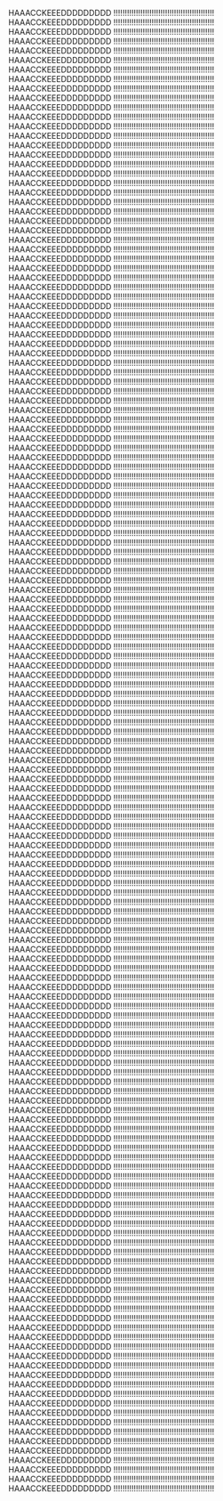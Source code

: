 HAAACCKEEEDDDDDDDDD !!!!!!!!!!!!!!!!!!!!!!!!!!!!!!!!!!!!!!!!!!!!! HAAACCKEEEDDDDDDDDD !!!!!!!!!!!!!!!!!!!!!!!!!!!!!!!!!!!!!!!!!!!!!  HAAACCKEEEDDDDDDDDD !!!!!!!!!!!!!!!!!!!!!!!!!!!!!!!!!!!!!!!!!!!!! 
 HAAACCKEEEDDDDDDDDD !!!!!!!!!!!!!!!!!!!!!!!!!!!!!!!!!!!!!!!!!!!!! 
 HAAACCKEEEDDDDDDDDD !!!!!!!!!!!!!!!!!!!!!!!!!!!!!!!!!!!!!!!!!!!!! 
 HAAACCKEEEDDDDDDDDD !!!!!!!!!!!!!!!!!!!!!!!!!!!!!!!!!!!!!!!!!!!!! 
 HAAACCKEEEDDDDDDDDD !!!!!!!!!!!!!!!!!!!!!!!!!!!!!!!!!!!!!!!!!!!!! 
 HAAACCKEEEDDDDDDDDD !!!!!!!!!!!!!!!!!!!!!!!!!!!!!!!!!!!!!!!!!!!!! 
 HAAACCKEEEDDDDDDDDD !!!!!!!!!!!!!!!!!!!!!!!!!!!!!!!!!!!!!!!!!!!!! 
 HAAACCKEEEDDDDDDDDD !!!!!!!!!!!!!!!!!!!!!!!!!!!!!!!!!!!!!!!!!!!!! 
 HAAACCKEEEDDDDDDDDD !!!!!!!!!!!!!!!!!!!!!!!!!!!!!!!!!!!!!!!!!!!!! 
 HAAACCKEEEDDDDDDDDD !!!!!!!!!!!!!!!!!!!!!!!!!!!!!!!!!!!!!!!!!!!!! 
 HAAACCKEEEDDDDDDDDD !!!!!!!!!!!!!!!!!!!!!!!!!!!!!!!!!!!!!!!!!!!!! 
 HAAACCKEEEDDDDDDDDD !!!!!!!!!!!!!!!!!!!!!!!!!!!!!!!!!!!!!!!!!!!!! 
 HAAACCKEEEDDDDDDDDD !!!!!!!!!!!!!!!!!!!!!!!!!!!!!!!!!!!!!!!!!!!!! 
 HAAACCKEEEDDDDDDDDD !!!!!!!!!!!!!!!!!!!!!!!!!!!!!!!!!!!!!!!!!!!!! 
 HAAACCKEEEDDDDDDDDD !!!!!!!!!!!!!!!!!!!!!!!!!!!!!!!!!!!!!!!!!!!!! 
 HAAACCKEEEDDDDDDDDD !!!!!!!!!!!!!!!!!!!!!!!!!!!!!!!!!!!!!!!!!!!!! 
 HAAACCKEEEDDDDDDDDD !!!!!!!!!!!!!!!!!!!!!!!!!!!!!!!!!!!!!!!!!!!!! 
 HAAACCKEEEDDDDDDDDD !!!!!!!!!!!!!!!!!!!!!!!!!!!!!!!!!!!!!!!!!!!!! 
 HAAACCKEEEDDDDDDDDD !!!!!!!!!!!!!!!!!!!!!!!!!!!!!!!!!!!!!!!!!!!!! 
 HAAACCKEEEDDDDDDDDD !!!!!!!!!!!!!!!!!!!!!!!!!!!!!!!!!!!!!!!!!!!!! 
 HAAACCKEEEDDDDDDDDD !!!!!!!!!!!!!!!!!!!!!!!!!!!!!!!!!!!!!!!!!!!!! 
 HAAACCKEEEDDDDDDDDD !!!!!!!!!!!!!!!!!!!!!!!!!!!!!!!!!!!!!!!!!!!!! 
 HAAACCKEEEDDDDDDDDD !!!!!!!!!!!!!!!!!!!!!!!!!!!!!!!!!!!!!!!!!!!!! 
 HAAACCKEEEDDDDDDDDD !!!!!!!!!!!!!!!!!!!!!!!!!!!!!!!!!!!!!!!!!!!!! 
 HAAACCKEEEDDDDDDDDD !!!!!!!!!!!!!!!!!!!!!!!!!!!!!!!!!!!!!!!!!!!!! 
 HAAACCKEEEDDDDDDDDD !!!!!!!!!!!!!!!!!!!!!!!!!!!!!!!!!!!!!!!!!!!!! 
 HAAACCKEEEDDDDDDDDD !!!!!!!!!!!!!!!!!!!!!!!!!!!!!!!!!!!!!!!!!!!!! 
 HAAACCKEEEDDDDDDDDD !!!!!!!!!!!!!!!!!!!!!!!!!!!!!!!!!!!!!!!!!!!!! 
 HAAACCKEEEDDDDDDDDD !!!!!!!!!!!!!!!!!!!!!!!!!!!!!!!!!!!!!!!!!!!!! 
 HAAACCKEEEDDDDDDDDD !!!!!!!!!!!!!!!!!!!!!!!!!!!!!!!!!!!!!!!!!!!!! 
 HAAACCKEEEDDDDDDDDD !!!!!!!!!!!!!!!!!!!!!!!!!!!!!!!!!!!!!!!!!!!!! 
 HAAACCKEEEDDDDDDDDD !!!!!!!!!!!!!!!!!!!!!!!!!!!!!!!!!!!!!!!!!!!!! 
 HAAACCKEEEDDDDDDDDD !!!!!!!!!!!!!!!!!!!!!!!!!!!!!!!!!!!!!!!!!!!!! 
 HAAACCKEEEDDDDDDDDD !!!!!!!!!!!!!!!!!!!!!!!!!!!!!!!!!!!!!!!!!!!!! 
 HAAACCKEEEDDDDDDDDD !!!!!!!!!!!!!!!!!!!!!!!!!!!!!!!!!!!!!!!!!!!!! 
 HAAACCKEEEDDDDDDDDD !!!!!!!!!!!!!!!!!!!!!!!!!!!!!!!!!!!!!!!!!!!!! 
 HAAACCKEEEDDDDDDDDD !!!!!!!!!!!!!!!!!!!!!!!!!!!!!!!!!!!!!!!!!!!!! 
 HAAACCKEEEDDDDDDDDD !!!!!!!!!!!!!!!!!!!!!!!!!!!!!!!!!!!!!!!!!!!!! 
 HAAACCKEEEDDDDDDDDD !!!!!!!!!!!!!!!!!!!!!!!!!!!!!!!!!!!!!!!!!!!!! 
 HAAACCKEEEDDDDDDDDD !!!!!!!!!!!!!!!!!!!!!!!!!!!!!!!!!!!!!!!!!!!!! 
 HAAACCKEEEDDDDDDDDD !!!!!!!!!!!!!!!!!!!!!!!!!!!!!!!!!!!!!!!!!!!!! 
 HAAACCKEEEDDDDDDDDD !!!!!!!!!!!!!!!!!!!!!!!!!!!!!!!!!!!!!!!!!!!!! 
 HAAACCKEEEDDDDDDDDD !!!!!!!!!!!!!!!!!!!!!!!!!!!!!!!!!!!!!!!!!!!!! 
 HAAACCKEEEDDDDDDDDD !!!!!!!!!!!!!!!!!!!!!!!!!!!!!!!!!!!!!!!!!!!!! 
 HAAACCKEEEDDDDDDDDD !!!!!!!!!!!!!!!!!!!!!!!!!!!!!!!!!!!!!!!!!!!!! 
 HAAACCKEEEDDDDDDDDD !!!!!!!!!!!!!!!!!!!!!!!!!!!!!!!!!!!!!!!!!!!!! 
 HAAACCKEEEDDDDDDDDD !!!!!!!!!!!!!!!!!!!!!!!!!!!!!!!!!!!!!!!!!!!!! 
 HAAACCKEEEDDDDDDDDD !!!!!!!!!!!!!!!!!!!!!!!!!!!!!!!!!!!!!!!!!!!!! 
 HAAACCKEEEDDDDDDDDD !!!!!!!!!!!!!!!!!!!!!!!!!!!!!!!!!!!!!!!!!!!!! 
 HAAACCKEEEDDDDDDDDD !!!!!!!!!!!!!!!!!!!!!!!!!!!!!!!!!!!!!!!!!!!!! 
 HAAACCKEEEDDDDDDDDD !!!!!!!!!!!!!!!!!!!!!!!!!!!!!!!!!!!!!!!!!!!!! 
 HAAACCKEEEDDDDDDDDD !!!!!!!!!!!!!!!!!!!!!!!!!!!!!!!!!!!!!!!!!!!!! 
 HAAACCKEEEDDDDDDDDD !!!!!!!!!!!!!!!!!!!!!!!!!!!!!!!!!!!!!!!!!!!!! 
 HAAACCKEEEDDDDDDDDD !!!!!!!!!!!!!!!!!!!!!!!!!!!!!!!!!!!!!!!!!!!!! 
 HAAACCKEEEDDDDDDDDD !!!!!!!!!!!!!!!!!!!!!!!!!!!!!!!!!!!!!!!!!!!!! 
 HAAACCKEEEDDDDDDDDD !!!!!!!!!!!!!!!!!!!!!!!!!!!!!!!!!!!!!!!!!!!!! 
 HAAACCKEEEDDDDDDDDD !!!!!!!!!!!!!!!!!!!!!!!!!!!!!!!!!!!!!!!!!!!!! 
 HAAACCKEEEDDDDDDDDD !!!!!!!!!!!!!!!!!!!!!!!!!!!!!!!!!!!!!!!!!!!!! 
 HAAACCKEEEDDDDDDDDD !!!!!!!!!!!!!!!!!!!!!!!!!!!!!!!!!!!!!!!!!!!!! 
 HAAACCKEEEDDDDDDDDD !!!!!!!!!!!!!!!!!!!!!!!!!!!!!!!!!!!!!!!!!!!!! 
 HAAACCKEEEDDDDDDDDD !!!!!!!!!!!!!!!!!!!!!!!!!!!!!!!!!!!!!!!!!!!!! 
 HAAACCKEEEDDDDDDDDD !!!!!!!!!!!!!!!!!!!!!!!!!!!!!!!!!!!!!!!!!!!!! 
 HAAACCKEEEDDDDDDDDD !!!!!!!!!!!!!!!!!!!!!!!!!!!!!!!!!!!!!!!!!!!!! 
 HAAACCKEEEDDDDDDDDD !!!!!!!!!!!!!!!!!!!!!!!!!!!!!!!!!!!!!!!!!!!!! 
 HAAACCKEEEDDDDDDDDD !!!!!!!!!!!!!!!!!!!!!!!!!!!!!!!!!!!!!!!!!!!!! 
 HAAACCKEEEDDDDDDDDD !!!!!!!!!!!!!!!!!!!!!!!!!!!!!!!!!!!!!!!!!!!!! 
 HAAACCKEEEDDDDDDDDD !!!!!!!!!!!!!!!!!!!!!!!!!!!!!!!!!!!!!!!!!!!!! 
 HAAACCKEEEDDDDDDDDD !!!!!!!!!!!!!!!!!!!!!!!!!!!!!!!!!!!!!!!!!!!!! 
 HAAACCKEEEDDDDDDDDD !!!!!!!!!!!!!!!!!!!!!!!!!!!!!!!!!!!!!!!!!!!!! 
 HAAACCKEEEDDDDDDDDD !!!!!!!!!!!!!!!!!!!!!!!!!!!!!!!!!!!!!!!!!!!!! 
 HAAACCKEEEDDDDDDDDD !!!!!!!!!!!!!!!!!!!!!!!!!!!!!!!!!!!!!!!!!!!!! 
 HAAACCKEEEDDDDDDDDD !!!!!!!!!!!!!!!!!!!!!!!!!!!!!!!!!!!!!!!!!!!!! 
 HAAACCKEEEDDDDDDDDD !!!!!!!!!!!!!!!!!!!!!!!!!!!!!!!!!!!!!!!!!!!!! 
 HAAACCKEEEDDDDDDDDD !!!!!!!!!!!!!!!!!!!!!!!!!!!!!!!!!!!!!!!!!!!!! 
 HAAACCKEEEDDDDDDDDD !!!!!!!!!!!!!!!!!!!!!!!!!!!!!!!!!!!!!!!!!!!!! 
 HAAACCKEEEDDDDDDDDD !!!!!!!!!!!!!!!!!!!!!!!!!!!!!!!!!!!!!!!!!!!!! 
 HAAACCKEEEDDDDDDDDD !!!!!!!!!!!!!!!!!!!!!!!!!!!!!!!!!!!!!!!!!!!!! 
 HAAACCKEEEDDDDDDDDD !!!!!!!!!!!!!!!!!!!!!!!!!!!!!!!!!!!!!!!!!!!!! 
 HAAACCKEEEDDDDDDDDD !!!!!!!!!!!!!!!!!!!!!!!!!!!!!!!!!!!!!!!!!!!!! 
 HAAACCKEEEDDDDDDDDD !!!!!!!!!!!!!!!!!!!!!!!!!!!!!!!!!!!!!!!!!!!!! 
 HAAACCKEEEDDDDDDDDD !!!!!!!!!!!!!!!!!!!!!!!!!!!!!!!!!!!!!!!!!!!!! 
 HAAACCKEEEDDDDDDDDD !!!!!!!!!!!!!!!!!!!!!!!!!!!!!!!!!!!!!!!!!!!!! 
 HAAACCKEEEDDDDDDDDD !!!!!!!!!!!!!!!!!!!!!!!!!!!!!!!!!!!!!!!!!!!!! 
 HAAACCKEEEDDDDDDDDD !!!!!!!!!!!!!!!!!!!!!!!!!!!!!!!!!!!!!!!!!!!!! 
 HAAACCKEEEDDDDDDDDD !!!!!!!!!!!!!!!!!!!!!!!!!!!!!!!!!!!!!!!!!!!!! 
 HAAACCKEEEDDDDDDDDD !!!!!!!!!!!!!!!!!!!!!!!!!!!!!!!!!!!!!!!!!!!!! 
 HAAACCKEEEDDDDDDDDD !!!!!!!!!!!!!!!!!!!!!!!!!!!!!!!!!!!!!!!!!!!!! 
 HAAACCKEEEDDDDDDDDD !!!!!!!!!!!!!!!!!!!!!!!!!!!!!!!!!!!!!!!!!!!!! 
 HAAACCKEEEDDDDDDDDD !!!!!!!!!!!!!!!!!!!!!!!!!!!!!!!!!!!!!!!!!!!!! 
 HAAACCKEEEDDDDDDDDD !!!!!!!!!!!!!!!!!!!!!!!!!!!!!!!!!!!!!!!!!!!!! 
 HAAACCKEEEDDDDDDDDD !!!!!!!!!!!!!!!!!!!!!!!!!!!!!!!!!!!!!!!!!!!!! 
 HAAACCKEEEDDDDDDDDD !!!!!!!!!!!!!!!!!!!!!!!!!!!!!!!!!!!!!!!!!!!!! 
 HAAACCKEEEDDDDDDDDD !!!!!!!!!!!!!!!!!!!!!!!!!!!!!!!!!!!!!!!!!!!!! 
 HAAACCKEEEDDDDDDDDD !!!!!!!!!!!!!!!!!!!!!!!!!!!!!!!!!!!!!!!!!!!!! 
 HAAACCKEEEDDDDDDDDD !!!!!!!!!!!!!!!!!!!!!!!!!!!!!!!!!!!!!!!!!!!!! 
 HAAACCKEEEDDDDDDDDD !!!!!!!!!!!!!!!!!!!!!!!!!!!!!!!!!!!!!!!!!!!!! 
 HAAACCKEEEDDDDDDDDD !!!!!!!!!!!!!!!!!!!!!!!!!!!!!!!!!!!!!!!!!!!!! 
 HAAACCKEEEDDDDDDDDD !!!!!!!!!!!!!!!!!!!!!!!!!!!!!!!!!!!!!!!!!!!!! 
 HAAACCKEEEDDDDDDDDD !!!!!!!!!!!!!!!!!!!!!!!!!!!!!!!!!!!!!!!!!!!!! 
 HAAACCKEEEDDDDDDDDD !!!!!!!!!!!!!!!!!!!!!!!!!!!!!!!!!!!!!!!!!!!!! 
 HAAACCKEEEDDDDDDDDD !!!!!!!!!!!!!!!!!!!!!!!!!!!!!!!!!!!!!!!!!!!!! 
 HAAACCKEEEDDDDDDDDD !!!!!!!!!!!!!!!!!!!!!!!!!!!!!!!!!!!!!!!!!!!!! 
 HAAACCKEEEDDDDDDDDD !!!!!!!!!!!!!!!!!!!!!!!!!!!!!!!!!!!!!!!!!!!!! 
 HAAACCKEEEDDDDDDDDD !!!!!!!!!!!!!!!!!!!!!!!!!!!!!!!!!!!!!!!!!!!!! 
 HAAACCKEEEDDDDDDDDD !!!!!!!!!!!!!!!!!!!!!!!!!!!!!!!!!!!!!!!!!!!!! 
 HAAACCKEEEDDDDDDDDD !!!!!!!!!!!!!!!!!!!!!!!!!!!!!!!!!!!!!!!!!!!!! 
 HAAACCKEEEDDDDDDDDD !!!!!!!!!!!!!!!!!!!!!!!!!!!!!!!!!!!!!!!!!!!!! 
 HAAACCKEEEDDDDDDDDD !!!!!!!!!!!!!!!!!!!!!!!!!!!!!!!!!!!!!!!!!!!!! 
 HAAACCKEEEDDDDDDDDD !!!!!!!!!!!!!!!!!!!!!!!!!!!!!!!!!!!!!!!!!!!!! 
 HAAACCKEEEDDDDDDDDD !!!!!!!!!!!!!!!!!!!!!!!!!!!!!!!!!!!!!!!!!!!!! 
 HAAACCKEEEDDDDDDDDD !!!!!!!!!!!!!!!!!!!!!!!!!!!!!!!!!!!!!!!!!!!!! 
 HAAACCKEEEDDDDDDDDD !!!!!!!!!!!!!!!!!!!!!!!!!!!!!!!!!!!!!!!!!!!!! 
 HAAACCKEEEDDDDDDDDD !!!!!!!!!!!!!!!!!!!!!!!!!!!!!!!!!!!!!!!!!!!!! 
 HAAACCKEEEDDDDDDDDD !!!!!!!!!!!!!!!!!!!!!!!!!!!!!!!!!!!!!!!!!!!!! 
 HAAACCKEEEDDDDDDDDD !!!!!!!!!!!!!!!!!!!!!!!!!!!!!!!!!!!!!!!!!!!!! 
 HAAACCKEEEDDDDDDDDD !!!!!!!!!!!!!!!!!!!!!!!!!!!!!!!!!!!!!!!!!!!!! 
 HAAACCKEEEDDDDDDDDD !!!!!!!!!!!!!!!!!!!!!!!!!!!!!!!!!!!!!!!!!!!!! 
 HAAACCKEEEDDDDDDDDD !!!!!!!!!!!!!!!!!!!!!!!!!!!!!!!!!!!!!!!!!!!!! 
 HAAACCKEEEDDDDDDDDD !!!!!!!!!!!!!!!!!!!!!!!!!!!!!!!!!!!!!!!!!!!!! 
 HAAACCKEEEDDDDDDDDD !!!!!!!!!!!!!!!!!!!!!!!!!!!!!!!!!!!!!!!!!!!!! 
 HAAACCKEEEDDDDDDDDD !!!!!!!!!!!!!!!!!!!!!!!!!!!!!!!!!!!!!!!!!!!!! 
 HAAACCKEEEDDDDDDDDD !!!!!!!!!!!!!!!!!!!!!!!!!!!!!!!!!!!!!!!!!!!!! 
 HAAACCKEEEDDDDDDDDD !!!!!!!!!!!!!!!!!!!!!!!!!!!!!!!!!!!!!!!!!!!!! 
 HAAACCKEEEDDDDDDDDD !!!!!!!!!!!!!!!!!!!!!!!!!!!!!!!!!!!!!!!!!!!!! 
 HAAACCKEEEDDDDDDDDD !!!!!!!!!!!!!!!!!!!!!!!!!!!!!!!!!!!!!!!!!!!!! 
 HAAACCKEEEDDDDDDDDD !!!!!!!!!!!!!!!!!!!!!!!!!!!!!!!!!!!!!!!!!!!!! 
 HAAACCKEEEDDDDDDDDD !!!!!!!!!!!!!!!!!!!!!!!!!!!!!!!!!!!!!!!!!!!!! 
 HAAACCKEEEDDDDDDDDD !!!!!!!!!!!!!!!!!!!!!!!!!!!!!!!!!!!!!!!!!!!!! 
 HAAACCKEEEDDDDDDDDD !!!!!!!!!!!!!!!!!!!!!!!!!!!!!!!!!!!!!!!!!!!!! 
 HAAACCKEEEDDDDDDDDD !!!!!!!!!!!!!!!!!!!!!!!!!!!!!!!!!!!!!!!!!!!!! 
 HAAACCKEEEDDDDDDDDD !!!!!!!!!!!!!!!!!!!!!!!!!!!!!!!!!!!!!!!!!!!!! 
 HAAACCKEEEDDDDDDDDD !!!!!!!!!!!!!!!!!!!!!!!!!!!!!!!!!!!!!!!!!!!!! 
 HAAACCKEEEDDDDDDDDD !!!!!!!!!!!!!!!!!!!!!!!!!!!!!!!!!!!!!!!!!!!!! 
 HAAACCKEEEDDDDDDDDD !!!!!!!!!!!!!!!!!!!!!!!!!!!!!!!!!!!!!!!!!!!!! 
 HAAACCKEEEDDDDDDDDD !!!!!!!!!!!!!!!!!!!!!!!!!!!!!!!!!!!!!!!!!!!!! 
 HAAACCKEEEDDDDDDDDD !!!!!!!!!!!!!!!!!!!!!!!!!!!!!!!!!!!!!!!!!!!!! 
 HAAACCKEEEDDDDDDDDD !!!!!!!!!!!!!!!!!!!!!!!!!!!!!!!!!!!!!!!!!!!!! 
 HAAACCKEEEDDDDDDDDD !!!!!!!!!!!!!!!!!!!!!!!!!!!!!!!!!!!!!!!!!!!!! 
 HAAACCKEEEDDDDDDDDD !!!!!!!!!!!!!!!!!!!!!!!!!!!!!!!!!!!!!!!!!!!!! 
 HAAACCKEEEDDDDDDDDD !!!!!!!!!!!!!!!!!!!!!!!!!!!!!!!!!!!!!!!!!!!!! 
 HAAACCKEEEDDDDDDDDD !!!!!!!!!!!!!!!!!!!!!!!!!!!!!!!!!!!!!!!!!!!!! 
 HAAACCKEEEDDDDDDDDD !!!!!!!!!!!!!!!!!!!!!!!!!!!!!!!!!!!!!!!!!!!!! 
 HAAACCKEEEDDDDDDDDD !!!!!!!!!!!!!!!!!!!!!!!!!!!!!!!!!!!!!!!!!!!!! 
 HAAACCKEEEDDDDDDDDD !!!!!!!!!!!!!!!!!!!!!!!!!!!!!!!!!!!!!!!!!!!!! 
 HAAACCKEEEDDDDDDDDD !!!!!!!!!!!!!!!!!!!!!!!!!!!!!!!!!!!!!!!!!!!!! 
 HAAACCKEEEDDDDDDDDD !!!!!!!!!!!!!!!!!!!!!!!!!!!!!!!!!!!!!!!!!!!!! 
 HAAACCKEEEDDDDDDDDD !!!!!!!!!!!!!!!!!!!!!!!!!!!!!!!!!!!!!!!!!!!!! 
 HAAACCKEEEDDDDDDDDD !!!!!!!!!!!!!!!!!!!!!!!!!!!!!!!!!!!!!!!!!!!!! 
 HAAACCKEEEDDDDDDDDD !!!!!!!!!!!!!!!!!!!!!!!!!!!!!!!!!!!!!!!!!!!!! 
 HAAACCKEEEDDDDDDDDD !!!!!!!!!!!!!!!!!!!!!!!!!!!!!!!!!!!!!!!!!!!!! 
 HAAACCKEEEDDDDDDDDD !!!!!!!!!!!!!!!!!!!!!!!!!!!!!!!!!!!!!!!!!!!!! 
 HAAACCKEEEDDDDDDDDD !!!!!!!!!!!!!!!!!!!!!!!!!!!!!!!!!!!!!!!!!!!!! 
 HAAACCKEEEDDDDDDDDD !!!!!!!!!!!!!!!!!!!!!!!!!!!!!!!!!!!!!!!!!!!!! 
 HAAACCKEEEDDDDDDDDD !!!!!!!!!!!!!!!!!!!!!!!!!!!!!!!!!!!!!!!!!!!!! 
 HAAACCKEEEDDDDDDDDD !!!!!!!!!!!!!!!!!!!!!!!!!!!!!!!!!!!!!!!!!!!!! 

